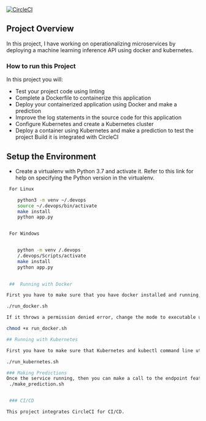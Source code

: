[![CircleCI](https://dl.circleci.com/status-badge/img/gh/GenetAdno/Uda-Project4/tree/main.svg?style=svg)](https://dl.circleci.com/status-badge/redirect/gh/GenetAdno/Uda-Project4/tree/main)

## Project Overview
In this project, I have working on operationalizing microservices by deploying a machine learning inference API using docker and kubernetes.
  
### How to run this Project
In this project you will:
* Test your project code using linting
* Complete a Dockerfile to containerize this application
* Deploy your containerized application using Docker and make a prediction
* Improve the log statements in the source code for this application
* Configure Kubernetes and create a Kubernetes cluster
* Deploy a container using Kubernetes and make a prediction to test the project Build it is integrated with CircleCI

## Setup the Environment

* Create a virtualenv with Python 3.7 and activate it. Refer to this link for help on specifying the Python version in the virtualenv. 
```bash
 For Linux

    python3 -m venv ~/.devops
    source ~/.devops/bin/activate
    make install
    python app.py


 For Windows


    python -m venv /.devops
    /.devops/Scripts/activate
    make install
    python app.py

 
 ##  Running with Docker

First you have to make sure that you have docker installed and running, then run the run_docker.sh bash script as below:

./run_docker.sh

If it throws a permission denied error, change the mode to executable using the command below

chmod +x run_docker.sh

## Running with Kubernetes

First you have to make sure that Kubernetes and kubectl command line utility are installed and well configured. Then, run the command below:

./run_kubernetes.sh

### Making Predictions
Once the service running, then you can make a call to the endpoint features data for which prediction is to be made. 
 ./make_prediction.sh


 ### CI/CD

This project integrates CircleCI for CI/CD.